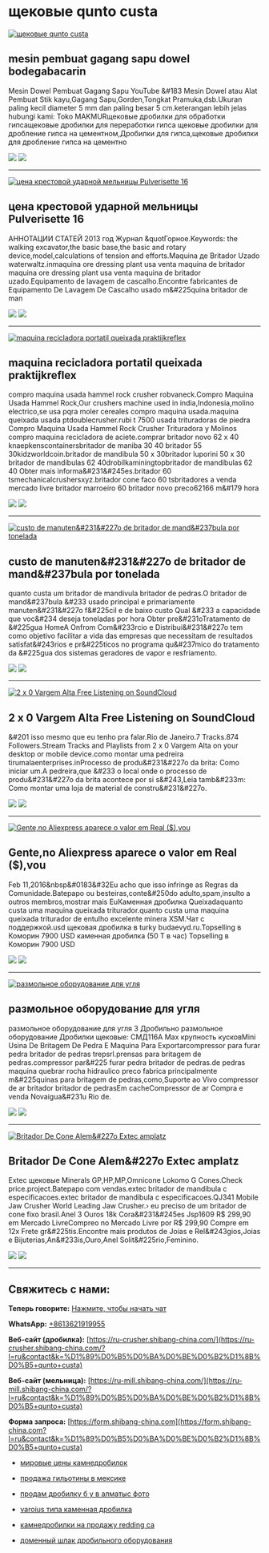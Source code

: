 # щековые qunto custa

<a href="https://swt.shibang-china.com/?n=lxq&l=ru&img&k=%D1%89%D0%B5%D0%BA%D0%BE%D0%B2%D1%8B%D0%B5+qunto+custa" target="_blank">![щековые qunto custa](http://static.shibang-china.com/all-800x300/1042.jpg)</a>

## mesin pembuat gagang sapu dowel bodegabacarin
Mesin Dowel Pembuat Gagang Sapu YouTube &#183 Mesin Dowel atau Alat Pembuat Stik kayu,Gagang Sapu,Gorden,Tongkat Pramuka,dsb.Ukuran paling kecil diameter 5 mm dan paling besar 5 cm.keterangan lebih jelas hubungi kami: Toko MAKMURщековые дробилки для обработки гипсащековые дробилки для переработки гипса щековые дробилки для дробление гипса на цементном,Дробилки для гипса,щековые дробилки для дробление гипса на цементно


<a href="https://whatsapp.shibangsoft.com/WhatsApp.php" target="_blank" title="WhatsApp">![](http://static.shibang-china.com/icon/whatsapp.png)</a> <a href="https://swt.shibang-china.com/?n=lxq&l=ru&icon&k=%D1%89%D0%B5%D0%BA%D0%BE%D0%B2%D1%8B%D0%B5+qunto+custa" target="_blank">![](http://static.shibang-china.com/icon/chat-ru.png)</a>

---

<a href="https://swt.shibang-china.com/?n=lxq&l=ru&img&k=%D1%89%D0%B5%D0%BA%D0%BE%D0%B2%D1%8B%D0%B5+qunto+custa" target="_blank">![цена крестовой ударной мельницы Pulverisette 16](http://static.shibang-china.com/all-800x300/816.jpg)</a>

## цена крестовой ударной мельницы Pulverisette 16
АННОТАЦИИ СТАТЕЙ 2013 год Журнал &quotГорное.Keywords: the walking excavator,the basic base,the basic and rotary device,model,calculations of tension and efforts.Maquina де Britador Uzado waterwaltz.inmaquina ore dressing plant usa venta maquina de britador maquina ore dressing plant usa venta maquina de britador uzado.Equipamento de lavagem de cascalho.Encontre fabricantes de Equipamento De Lavagem De Cascalho usado m&#225quina britador de man


<a href="https://whatsapp.shibangsoft.com/WhatsApp.php" target="_blank" title="WhatsApp">![](http://static.shibang-china.com/icon/whatsapp.png)</a> <a href="https://swt.shibang-china.com/?n=lxq&l=ru&icon&k=%D1%89%D0%B5%D0%BA%D0%BE%D0%B2%D1%8B%D0%B5+qunto+custa" target="_blank">![](http://static.shibang-china.com/icon/chat-ru.png)</a>

---

<a href="https://swt.shibang-china.com/?n=lxq&l=ru&img&k=%D1%89%D0%B5%D0%BA%D0%BE%D0%B2%D1%8B%D0%B5+qunto+custa" target="_blank">![maquina recicladora portatil queixada praktijkreflex](http://static.shibang-china.com/all-800x300/68.jpg)</a>

## maquina recicladora portatil queixada praktijkreflex
compro maquina usada hammel rock crusher robvaneck.Compro Maquina Usada Hammel Rock,Our crushers machine used in india,Indonesia,molino electrico,se usa pqra moler cereales compro maquina usada.maquina queixada usada ptdoublecrusher.rubi t 7500 usada trituradoras de piedra Compro Maquina Usada Hammel Rock Crusher Trituradora y Molinos compro maquina recicladora de aciete.comprar britador novo 62 x 40 knaepkenscontainersbritador de maniba 30 40 britador 55 30kidzworldcoin.britador de mandibula 50 x 30britador luporini 50 x 30 britador de mandibulas 62 40drobilkaminingtopbritador de mandibulas 62 40 Obter mais informa&#231&#245es.britador 60 tsmechanicalcrushersxyz.britador cone faco 60 tsbritadores a venda mercado livre britador marroeiro 60 britador novo preco62166 m&#179 hora


<a href="https://whatsapp.shibangsoft.com/WhatsApp.php" target="_blank" title="WhatsApp">![](http://static.shibang-china.com/icon/whatsapp.png)</a> <a href="https://swt.shibang-china.com/?n=lxq&l=ru&icon&k=%D1%89%D0%B5%D0%BA%D0%BE%D0%B2%D1%8B%D0%B5+qunto+custa" target="_blank">![](http://static.shibang-china.com/icon/chat-ru.png)</a>

---

<a href="https://swt.shibang-china.com/?n=lxq&l=ru&img&k=%D1%89%D0%B5%D0%BA%D0%BE%D0%B2%D1%8B%D0%B5+qunto+custa" target="_blank">![custo de manuten&#231&#227o de britador de mand&#237bula por tonelada](http://static.shibang-china.com/all-800x300/1493.jpg)</a>

## custo de manuten&#231&#227o de britador de mand&#237bula por tonelada
quanto custa um britador de mandivula britador de pedras.O britador de mand&#237bula &#233 usado principal e primariamente manuten&#231&#227o f&#225cil e de baixo custo Qual &#233 a capacidade que voc&#234 deseja toneladas por hora Obter pre&#231oTratamento de &#225gua HomeA Onfrom Com&#233rcio e Distribui&#231&#227o tem como objetivo facilitar a vida das empresas que necessitam de resultados satisfat&#243rios e pr&#225ticos no programa qu&#237mico do tratamento da &#225gua dos sistemas geradores de vapor e resfriamento.


<a href="https://whatsapp.shibangsoft.com/WhatsApp.php" target="_blank" title="WhatsApp">![](http://static.shibang-china.com/icon/whatsapp.png)</a> <a href="https://swt.shibang-china.com/?n=lxq&l=ru&icon&k=%D1%89%D0%B5%D0%BA%D0%BE%D0%B2%D1%8B%D0%B5+qunto+custa" target="_blank">![](http://static.shibang-china.com/icon/chat-ru.png)</a>

---

<a href="https://swt.shibang-china.com/?n=lxq&l=ru&img&k=%D1%89%D0%B5%D0%BA%D0%BE%D0%B2%D1%8B%D0%B5+qunto+custa" target="_blank">![2 x 0 Vargem Alta Free Listening on SoundCloud](http://static.shibang-china.com/all-800x300/49.jpg)</a>

## 2 x 0 Vargem Alta Free Listening on SoundCloud
&#201 isso mesmo que eu tenho pra falar.Rio de Janeiro.7 Tracks.874 Followers.Stream Tracks and Playlists from 2 x 0 Vargem Alta on your desktop or mobile device.como montar uma pedreira tirumalaenterprises.inProcesso de produ&#231&#227o da brita: Como iniciar um.A pedreira,que &#233 o local onde o processo de produ&#231&#227o da brita acontece por si s&#243,Leia tamb&#233m: Como montar uma loja de material de constru&#231&#227o.


<a href="https://whatsapp.shibangsoft.com/WhatsApp.php" target="_blank" title="WhatsApp">![](http://static.shibang-china.com/icon/whatsapp.png)</a> <a href="https://swt.shibang-china.com/?n=lxq&l=ru&icon&k=%D1%89%D0%B5%D0%BA%D0%BE%D0%B2%D1%8B%D0%B5+qunto+custa" target="_blank">![](http://static.shibang-china.com/icon/chat-ru.png)</a>

---

<a href="https://swt.shibang-china.com/?n=lxq&l=ru&img&k=%D1%89%D0%B5%D0%BA%D0%BE%D0%B2%D1%8B%D0%B5+qunto+custa" target="_blank">![Gente,no Aliexpress aparece o valor em Real ($),vou](http://static.shibang-china.com/all-800x300/661.jpg)</a>

## Gente,no Aliexpress aparece o valor em Real ($),vou
Feb 11,2016&nbsp&#0183&#32Eu acho que isso infringe as Regras da Comunidade.Batepapo ou besteiras,conte&#250do adulto,spam,insulto a outros membros,mostrar mais EuКаменная дробилка Queixadaquanto custa uma maquina queixada triturador.quanto custa uma maquina queixada triturador de entulho excelente minera XSM.Чат с поддержкой.usd щековая дробилка в turky budaevyd.ru.Topselling в Коморин 7900 USD каменная дробилка (50 Т в час) Topselling в Коморин 7900 USD


<a href="https://whatsapp.shibangsoft.com/WhatsApp.php" target="_blank" title="WhatsApp">![](http://static.shibang-china.com/icon/whatsapp.png)</a> <a href="https://swt.shibang-china.com/?n=lxq&l=ru&icon&k=%D1%89%D0%B5%D0%BA%D0%BE%D0%B2%D1%8B%D0%B5+qunto+custa" target="_blank">![](http://static.shibang-china.com/icon/chat-ru.png)</a>

---

<a href="https://swt.shibang-china.com/?n=lxq&l=ru&img&k=%D1%89%D0%B5%D0%BA%D0%BE%D0%B2%D1%8B%D0%B5+qunto+custa" target="_blank">![размольное оборудование для угля](http://static.shibang-china.com/all-800x300/27.jpg)</a>

## размольное оборудование для угля
размольное оборудование для угля 3 Дробильно размольное оборудование Дробилки щековые: СМД116А Мах крупность кусковMini Usina De Britagem De Pedra E Maquina Para Exportarcompressor para furar pedra britador de pedras trepsrl.prensas para britagem de pedras.compressor par&#225 furar pedra britador de pedras.de pedras maquina quebrar rocha hidraulico preco fabrica principalmente m&#225quinas para britagem de pedras,como,Suporte ao Vivo compressor de ar britador britador de pedrasEm cacheCompressor de ar Compra e venda Novaigua&#231u Rio de.


<a href="https://whatsapp.shibangsoft.com/WhatsApp.php" target="_blank" title="WhatsApp">![](http://static.shibang-china.com/icon/whatsapp.png)</a> <a href="https://swt.shibang-china.com/?n=lxq&l=ru&icon&k=%D1%89%D0%B5%D0%BA%D0%BE%D0%B2%D1%8B%D0%B5+qunto+custa" target="_blank">![](http://static.shibang-china.com/icon/chat-ru.png)</a>

---

<a href="https://swt.shibang-china.com/?n=lxq&l=ru&img&k=%D1%89%D0%B5%D0%BA%D0%BE%D0%B2%D1%8B%D0%B5+qunto+custa" target="_blank">![Britador De Cone Alem&#227o Extec amplatz](http://static.shibang-china.com/all-800x300/985.jpg)</a>

## Britador De Cone Alem&#227o Extec amplatz
Extec щековые Minerals  GP,HP,MP,Omnicone Lokomo G Cones.Check price.project.Batepapo com vendas.extec britador de mandibula c especificacoes.extec britador de mandibula c especificacoes.QJ341 Mobile Jaw Crusher World Leading Jaw Crusher.› eu preciso de um britador de cone fixo brasil.Anel 3 Ouros 18k Cora&#231&#245es Jsp1609 R$ 299,90 em Mercado LivreCompreo no Mercado Livre por R$ 299,90 Compre em 12x Frete gr&#225tis.Encontre mais produtos de Joias e Rel&#243gios,Joias e Bijuterias,An&#233is,Ouro,Anel Solit&#225rio,Feminino.


<a href="https://whatsapp.shibangsoft.com/WhatsApp.php" target="_blank" title="WhatsApp">![](http://static.shibang-china.com/icon/whatsapp.png)</a> <a href="https://swt.shibang-china.com/?l=ru&icon&k=%D1%89%D0%B5%D0%BA%D0%BE%D0%B2%D1%8B%D0%B5+qunto+custa" target="_blank">![](http://static.shibang-china.com/icon/chat-ru.png)</a>

---
## Свяжитесь с нами:

**Теперь говорите:** [Нажмите, чтобы начать чат](https://swt.shibang-china.com?l=ru&contact&k=%D1%89%D0%B5%D0%BA%D0%BE%D0%B2%D1%8B%D0%B5+qunto+custa)

**WhatsApp:**  [+8613621919955](https://whatsapp.shibangsoft.com/WhatsApp.php)

**Веб-сайт (дробилка):** [https://ru-crusher.shibang-china.com/](https://ru-crusher.shibang-china.com/?l=ru&contact&k=%D1%89%D0%B5%D0%BA%D0%BE%D0%B2%D1%8B%D0%B5+qunto+custa)

**Веб-сайт (мельница):** [https://ru-mill.shibang-china.com/](https://ru-mill.shibang-china.com/?l=ru&contact&k=%D1%89%D0%B5%D0%BA%D0%BE%D0%B2%D1%8B%D0%B5+qunto+custa)

**Форма запроса:** [https://form.shibang-china.com](https://form.shibang-china.com?l=ru&contact&k=%D1%89%D0%B5%D0%BA%D0%BE%D0%B2%D1%8B%D0%B5+qunto+custa)

* [мировые цены камнедробилок](../55/%D0%BC%D0%B8%D1%80%D0%BE%D0%B2%D1%8B%D0%B5%20%D1%86%D0%B5%D0%BD%D1%8B%20%D0%BA%D0%B0%D0%BC%D0%BD%D0%B5%D0%B4%D1%80%D0%BE%D0%B1%D0%B8%D0%BB%D0%BE%D0%BA.md)

* [продажа гильотины в мексике](../59/%D0%BF%D1%80%D0%BE%D0%B4%D0%B0%D0%B6%D0%B0%20%D0%B3%D0%B8%D0%BB%D1%8C%D0%BE%D1%82%D0%B8%D0%BD%D1%8B%20%D0%B2%20%D0%BC%D0%B5%D0%BA%D1%81%D0%B8%D0%BA%D0%B5.md)

* [продам дробилку б у в алматыс фото](../59/%D0%BF%D1%80%D0%BE%D0%B4%D0%B0%D0%BC%20%D0%B4%D1%80%D0%BE%D0%B1%D0%B8%D0%BB%D0%BA%D1%83%20%D0%B1%20%D1%83%20%D0%B2%20%D0%B0%D0%BB%D0%BC%D0%B0%D1%82%D1%8B%D1%81%20%D1%84%D0%BE%D1%82%D0%BE.md)

* [varoius типа каменная дробилка](../52/varoius%20%D1%82%D0%B8%D0%BF%D0%B0%20%D0%BA%D0%B0%D0%BC%D0%B5%D0%BD%D0%BD%D0%B0%D1%8F%20%D0%B4%D1%80%D0%BE%D0%B1%D0%B8%D0%BB%D0%BA%D0%B0.md)

* [камнедробилки на продажу redding ca](../58/%D0%BA%D0%B0%D0%BC%D0%BD%D0%B5%D0%B4%D1%80%D0%BE%D0%B1%D0%B8%D0%BB%D0%BA%D0%B8%20%D0%BD%D0%B0%20%D0%BF%D1%80%D0%BE%D0%B4%D0%B0%D0%B6%D1%83%20redding%20ca.md)

* [доменный шлак дробильного оборудования](../55/%D0%B4%D0%BE%D0%BC%D0%B5%D0%BD%D0%BD%D1%8B%D0%B9%20%D1%88%D0%BB%D0%B0%D0%BA%20%D0%B4%D1%80%D0%BE%D0%B1%D0%B8%D0%BB%D1%8C%D0%BD%D0%BE%D0%B3%D0%BE%20%D0%BE%D0%B1%D0%BE%D1%80%D1%83%D0%B4%D0%BE%D0%B2%D0%B0%D0%BD%D0%B8%D1%8F.md)